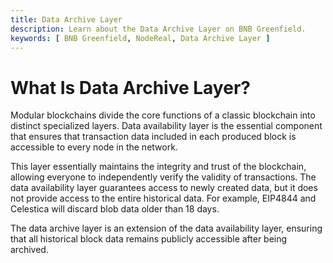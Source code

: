 ```yaml
---
title: Data Archive Layer
description: Learn about the Data Archive Layer on BNB Greenfield.
keywords: [ BNB Greenfield, NodeReal, Data Archive Layer ]
---
```


# What Is Data Archive Layer?

Modular blockchains divide the core functions of a classic blockchain into distinct specialized layers. Data
availability layer is the essential component that ensures that transaction data included in each produced block is
accessible to every node in the network.

This layer essentially maintains the integrity and trust of the blockchain, allowing everyone to independently verify
the validity of transactions. The data availability layer guarantees access to newly created data, but it does not
provide access to the entire historical data. For example, EIP4844 and Celestica will discard blob data older than 18
days.

The data archive layer is an extension of the data availability layer, ensuring that all historical block data remains
publicly accessible after being archived.